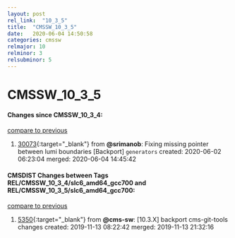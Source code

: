 ```yaml
---
layout: post
rel_link:  "10_3_5"
title:  "CMSSW_10_3_5"
date:   2020-06-04 14:50:58
categories: cmssw
relmajor: 10
relminor: 3
relsubminor: 5
---
```


# CMSSW_10_3_5
#### Changes since CMSSW_10_3_4:
[compare to previous](https://github.com/cms-sw/cmssw/compare/CMSSW_10_3_4...CMSSW_10_3_5)



1. [30073](http://github.com/cms-sw/cmssw/pull/30073){:target="_blank"}  from **@srimanob**: Fixing missing pointer between lumi boundaries [Backport] `generators`  created: 2020-06-02 06:23:04 merged: 2020-06-04 14:45:42



#### CMSDIST Changes between Tags REL/CMSSW_10_3_4/slc6_amd64_gcc700 and REL/CMSSW_10_3_5/slc6_amd64_gcc700:
[compare to previous](https://github.com/cms-sw/cmsdist/compare/REL/CMSSW_10_3_4/slc6_amd64_gcc700...REL/CMSSW_10_3_5/slc6_amd64_gcc700)



1. [5350](http://github.com/cms-sw/cmsdist/pull/5350){:target="_blank"}  from **@cms-sw**: [10.3.X] backport cms-git-tools changes created: 2019-11-13 08:22:42 merged: 2019-11-13 21:32:16
